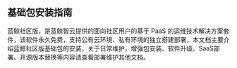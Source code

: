 ## 基础包安装指南

蓝鲸社区版，是蓝鲸智云提供的面向社区用户的基于 PaaS 的运维技术解决方案套件，该软件永久免费，支持公有云环境、私有环境的独立搭建部署，本文档主要介绍蓝鲸社区版基础包的安装，关于日常维护，增强包安装、软件升级、SaaS部署、开源版本替换等内容请查看部署维护其他文档。


